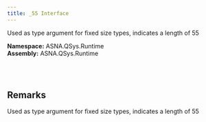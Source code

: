 ```yaml
---
title: _55 Interface
---
```


Used as type argument for fixed size types, indicates a length of 55

**Namespace:** ASNA.QSys.Runtime <br/>
**Assembly:** ASNA.QSys.Runtime

<br>
<br>

## Remarks

Used as type argument for fixed size types, indicates a length of 55

[//]: # ($$TODO: Complete the Remarks section.)

<br>
<br>

